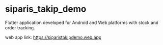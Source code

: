 # siparis_takip_demo

Flutter application developed for Android and Web platforms with stock and order tracking.

web app link: https://siparistakipdemo.web.app


